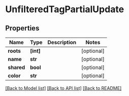 # UnfilteredTagPartialUpdate


## Properties
Name | Type | Description | Notes
------------ | ------------- | ------------- | -------------
**roots** | **[int]** |  | [optional] 
**name** | **str** |  | [optional] 
**shared** | **bool** |  | [optional] 
**color** | **str** |  | [optional] 

[[Back to Model list]](../#documentation-for-models) [[Back to API list]](../#documentation-for-api-endpoints) [[Back to README]](../)


